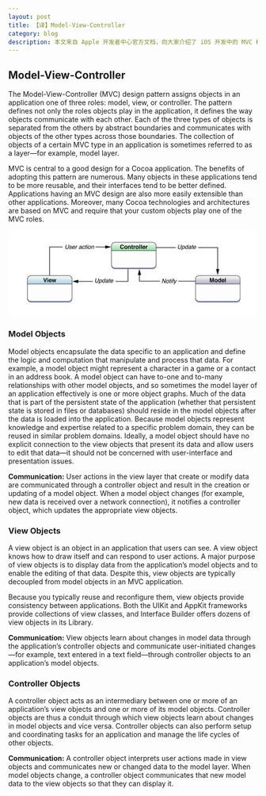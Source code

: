 ```yaml
---
layout: post
title: 【译】Model-View-Controller
category: blog
description: 本文来自 Apple 开发者中心官方文档，向大家介绍了 iOS 开发中的 MVC 模式。
---
```


## Model-View-Controller

The Model-View-Controller (MVC) design pattern assigns objects in an application one of three roles: model, view, or controller. The pattern defines not only the roles objects play in the application, it defines the way objects communicate with each other. Each of the three types of objects is separated from the others by abstract boundaries and communicates with objects of the other types across those boundaries. The collection of objects of a certain MVC type in an application is sometimes referred to as a layer—for example, model layer.

MVC is central to a good design for a Cocoa application. The benefits of adopting this pattern are numerous. Many objects in these applications tend to be more reusable, and their interfaces tend to be better defined. Applications having an MVC design are also more easily extensible than other applications. Moreover, many Cocoa technologies and architectures are based on MVC and require that your custom objects play one of the MVC roles.

![mvc](/images/mvc/oc-mvc.png)

### Model Objects

Model objects encapsulate the data specific to an application and define the logic and computation that manipulate and process that data. For example, a model object might represent a character in a game or a contact in an address book. A model object can have to-one and to-many relationships with other model objects, and so sometimes the model layer of an application effectively is one or more object graphs. Much of the data that is part of the persistent state of the application (whether that persistent state is stored in files or databases) should reside in the model objects after the data is loaded into the application. Because model objects represent knowledge and expertise related to a specific problem domain, they can be reused in similar problem domains. Ideally, a model object should have no explicit connection to the view objects that present its data and allow users to edit that data—it should not be concerned with user-interface and presentation issues.

<strong>Communication:</strong> User actions in the view layer that create or modify data are communicated through a controller object and result in the creation or updating of a model object. When a model object changes (for example, new data is received over a network connection), it notifies a controller object, which updates the appropriate view objects.

### View Objects

A view object is an object in an application that users can see. A view object knows how to draw itself and can respond to user actions. A major purpose of view objects is to display data from the application’s model objects and to enable the editing of that data. Despite this, view objects are typically decoupled from model objects in an MVC application.

Because you typically reuse and reconfigure them, view objects provide consistency between applications. Both the UIKit and AppKit frameworks provide collections of view classes, and Interface Builder offers dozens of view objects in its Library.

<strong>Communication:</strong> View objects learn about changes in model data through the application’s controller objects and communicate user-initiated changes—for example, text entered in a text field—through controller objects to an application’s model objects.

### Controller Objects

A controller object acts as an intermediary between one or more of an application’s view objects and one or more of its model objects. Controller objects are thus a conduit through which view objects learn about changes in model objects and vice versa. Controller objects can also perform setup and coordinating tasks for an application and manage the life cycles of other objects.

<strong>Communication:</strong> A controller object interprets user actions made in view objects and communicates new or changed data to the model layer. When model objects change, a controller object communicates that new model data to the view objects so that they can display it.
